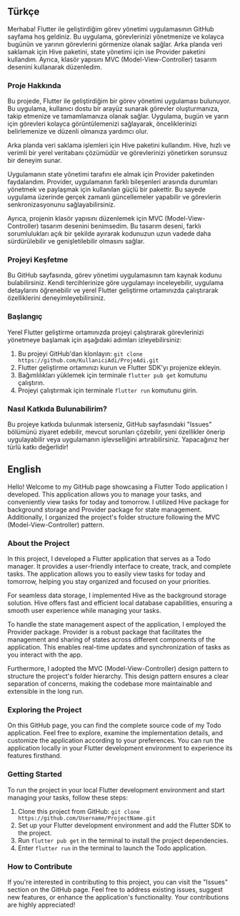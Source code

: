 ﻿
## Türkçe


Merhaba! Flutter ile geliştirdiğim görev yönetimi uygulamasının GitHub sayfama hoş geldiniz. Bu uygulama, görevlerinizi yönetmenize ve kolayca bugünün ve yarının görevlerini görmenize olanak sağlar. Arka planda veri saklamak için Hive paketini, state yönetimi için ise Provider paketini kullandım. Ayrıca, klasör yapısını MVC (Model-View-Controller) tasarım desenini kullanarak düzenledim.

### Proje Hakkında

Bu projede, Flutter ile geliştirdiğim bir görev yönetimi uygulaması bulunuyor. Bu uygulama, kullanıcı dostu bir arayüz sunarak görevler oluşturmanıza, takip etmenize ve tamamlamanıza olanak sağlar. Uygulama, bugün ve yarın için görevleri kolayca görüntülemenizi sağlayarak, önceliklerinizi belirlemenize ve düzenli olmanıza yardımcı olur.

Arka planda veri saklama işlemleri için Hive paketini kullandım. Hive, hızlı ve verimli bir yerel veritabanı çözümüdür ve görevlerinizi yönetirken sorunsuz bir deneyim sunar.

Uygulamanın state yönetimi tarafını ele almak için Provider paketinden faydalandım. Provider, uygulamanın farklı bileşenleri arasında durumları yönetmek ve paylaşmak için kullanılan güçlü bir pakettir. Bu sayede uygulama üzerinde gerçek zamanlı güncellemeler yapabilir ve görevlerin senkronizasyonunu sağlayabilirsiniz.

Ayrıca, projenin klasör yapısını düzenlemek için MVC (Model-View-Controller) tasarım desenini benimsedim. Bu tasarım deseni, farklı sorumlulukları açık bir şekilde ayırarak kodunuzun uzun vadede daha sürdürülebilir ve genişletilebilir olmasını sağlar.

### Projeyi Keşfetme

Bu GitHub sayfasında, görev yönetimi uygulamasının tam kaynak kodunu bulabilirsiniz. Kendi tercihlerinize göre uygulamayı inceleyebilir, uygulama detaylarını öğrenebilir ve yerel Flutter geliştirme ortamınızda çalıştırarak özelliklerini deneyimleyebilirsiniz.

### Başlangıç

Yerel Flutter geliştirme ortamınızda projeyi çalıştırarak görevlerinizi yönetmeye başlamak için aşağıdaki adımları izleyebilirsiniz:

1.  Bu projeyi GitHub'dan klonlayın: `git clone https://github.com/KullaniciAdi/ProjeAdi.git`
2.  Flutter geliştirme ortamınızı kurun ve Flutter SDK'yı projenize ekleyin.
3.  Bağımlılıkları yüklemek için terminale `flutter pub get` komutunu çalıştırın.
4.  Projeyi çalıştırmak için terminale `flutter run` komutunu girin.

### Nasıl Katkıda Bulunabilirim?

Bu projeye katkıda bulunmak isterseniz, GitHub sayfasındaki "Issues" bölümünü ziyaret edebilir, mevcut sorunları çözebilir, yeni özellikler önerip uygulayabilir veya uygulamanın işlevselliğini artırabilirsiniz. Yapacağınız her türlü katkı değerlidir!

## English


Hello! Welcome to my GitHub page showcasing a Flutter Todo application I developed. This application allows you to manage your tasks, and conveniently view tasks for today and tomorrow. I utilized Hive package for background storage and Provider package for state management. Additionally, I organized the project's folder structure following the MVC (Model-View-Controller) pattern.

### About the Project

In this project, I developed a Flutter application that serves as a Todo manager. It provides a user-friendly interface to create, track, and complete tasks. The application allows you to easily view tasks for today and tomorrow, helping you stay organized and focused on your priorities.

For seamless data storage, I implemented Hive as the background storage solution. Hive offers fast and efficient local database capabilities, ensuring a smooth user experience while managing your tasks.

To handle the state management aspect of the application, I employed the Provider package. Provider is a robust package that facilitates the management and sharing of states across different components of the application. This enables real-time updates and synchronization of tasks as you interact with the app.

Furthermore, I adopted the MVC (Model-View-Controller) design pattern to structure the project's folder hierarchy. This design pattern ensures a clear separation of concerns, making the codebase more maintainable and extensible in the long run.

### Exploring the Project

On this GitHub page, you can find the complete source code of my Todo application. Feel free to explore, examine the implementation details, and customize the application according to your preferences. You can run the application locally in your Flutter development environment to experience its features firsthand.

### Getting Started

To run the project in your local Flutter development environment and start managing your tasks, follow these steps:

1.  Clone this project from GitHub: `git clone https://github.com/Username/ProjectName.git`
2.  Set up your Flutter development environment and add the Flutter SDK to the project.
3.  Run `flutter pub get` in the terminal to install the project dependencies.
4.  Enter `flutter run` in the terminal to launch the Todo application.

### How to Contribute

If you're interested in contributing to this project, you can visit the "Issues" section on the GitHub page. Feel free to address existing issues, suggest new features, or enhance the application's functionality. Your contributions are highly appreciated!
